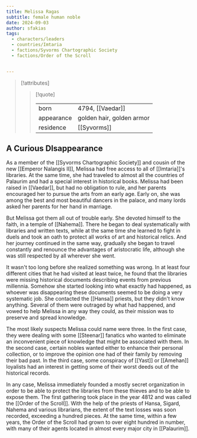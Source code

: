 ```yaml
---
title: Melissa Ragas
subtitle: female human noble
date: 2024-09-03
author: sfakias
tags:
  - characters/leaders
  - countries/Imtaria
  - factions/Syvorms Chartographic Society
  - factions/Order of the Scroll


---
```

> [!attributes]
> 
> > [!quote]
> >
> > | | |
> > | --- | --- |
> > | born | 4794, [[Vaedar]] |
> > | appearance | golden hair, golden armor |
> > | residence | [[Syvorms]] |

## A Curious DIsappearance

As a member of the [[Syvorms Chartographic Society]] and cousin of the new [[Emperor Nalangis II]], Melissa had free access to all of [[Imtaria]]'s libraries. At the same time, she had traveled to almost all the countries of Palaurim and had a special interest in historical books. Melissa had been raised in [[Vaedar]], but had no obligation to rule, and her parents encouraged her to pursue the arts from an early age. Early on, she was among the best and most beautiful dancers in the palace, and many lords asked her parents for her hand in marriage.

But Melissa got them all out of trouble early. She devoted himself to the faith, in a temple of [[Nahema]]. There he began to deal systematically with libraries and written texts, while at the same time she learned to fight in duels and took an oath to protect all works of art and historical relics. And her journey continued in the same way, gradually she began to travel constantly and renounce the advantages of aristocratic life, although she was still respected by all wherever she went.

It wasn't too long before she realized something was wrong. In at least four different cities that he had visited at least twice, he found that the libraries were missing historical documents describing events from previous millennia. Somehow she started looking into what exactly had happened, as whoever was disappearing these documents seemed to be doing a very systematic job. She contacted the [[Hansa]] priests, but they didn't know anything. Several of them were outraged by what had happened, and vowed to help Melissa in any way they could, as their mission was to preserve and spread knowledge.

The most likely suspects Melissa could name were three. In the first case, they were dealing with some [[Steenar]] fanatics who wanted to eliminate an inconvenient piece of knowledge that might be associated with them. In the second case, certain nobles wanted either to enhance their personal collection, or to improve the opinion one had of their family by removing their bad past. In the third case, some conspiracy of [[Yast]] or [[Amehan]] loyalists had an interest in getting some of their worst deeds out of the historical records.

In any case, Melissa immediately founded a mostly secret organization in order to be able to protect the libraries from these thieves and to be able to expose them. The first gathering took place in the year 4812 and was called the [[Order of the Scroll]]. With the help of the priests of Hansa, Sigard, Nahema and various librarians, the extent of the text losses was soon recorded, exceeding a hundred pieces. At the same time, within a few years, the Order of the Scroll had grown to over eight hundred in number, with many of their agents located in almost every major city in [[Palaurim]].